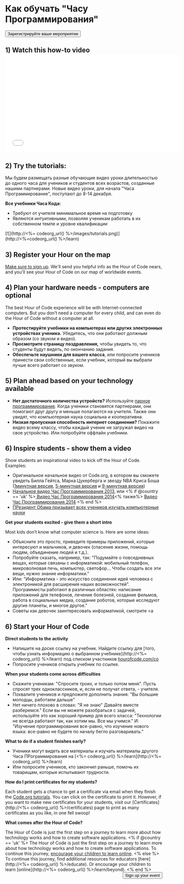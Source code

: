 

<div class="row">
  <h1 class="col-sm-6">
    Как обучать "Часу Программирования"
  </h1>
  
  <div class="col-sm-6 button-container centered">
    <a href="<%= hoc_uri('/#join') %>"><button class="signup-button">Зарегистрируйте ваше мероприятие</button></a>
  </div>
</div>

## 1) Watch this how-to video <iframe width="560" height="315" src="//www.youtube.com/embed/tQeSke4hIds" frameborder="0" allowfullscreen></iframe>
## 2) Try the tutorials:

Мы будем размещать разные обучающие видео уроки длительностью до одного часа для учеников и студентов всех возрастов, созданные нашими партнерами. Новые видео уроки, для начала "Часа Программирование", поступают до 8-14 декабря.

**Все учебники Часа Кода:**

  * Требуют от учителя минимальное время на подготовку
  * Являются интуитивными, позволяя ученикам работать в их собственном темпе и уровне квалификации

[![](http://<%= codeorg_url() %>/images/tutorials.png)](http://<%=codeorg_url() %>/learn)

## 3) Register your Hour on the map

[Make sure to sign up](<%= hoc_uri('/') %>). We'll send you helpful info as the Hour of Code nears, and you'll see your Hour of Code on our map of worldwide events.

## 4) Plan your hardware needs - computers are optional

The best Hour of Code experience will be with Internet-connected computers. But you don’t need a computer for every child, and can even do the Hour of Code without a computer at all.

  * **Протестируйте учебники на компьютерах или других электронных устройствах ученика.** Убедитесь, что они работают должным образом (со звуком и видео).
  * **Просмотрите страницу поздравления,** чтобы увидеть то, что студенты будут видеть, по окончанию задания. 
  * **Обеспечьте наушники для вашего класса**, или попросите учеников принести свои собственные, если учебник, который вы выбрали лучше всего работает со звуком.

## 5) Plan ahead based on your technology available

  * **Нет достаточного количества устройств?** Используйте [парное программирование](http://www.ncwit.org/resources/pair-programming-box-power-collaborative-learning). Когда ученики становятся партнерами, они помогают друг другу и меньше полагаются на учителя. Также они увидят, что компьютерная наука социальна и кооперативна.
  * **Низкая пропускная способность интернет соединения?** Покажите видео всему классу, чтобы каждый ученик не загружал видео на свое устройство. Или попробуйте оффлайн учебники.

## 6) Inspire students - show them a video

Show students an inspirational video to kick off the Hour of Code. Examples:

  * Оригинальное начальное видео от Code.org, в котором вы сможете увидеть Билла Гейтса, Марка Цукерберга и звезду NBA Криса Боша ([1минутная версия](https://www.youtube.com/watch?v=qYZF6oIZtfc), [5-минутная версия](https://www.youtube.com/watch?v=nKIu9yen5nc) и [9-минутная версия](https://www.youtube.com/watch?v=dU1xS07N-FA))
  * [Начальное видео Час Программирования 2013](https://www.youtube.com/watch?v=FC5FbmsH4fw), или <% if @country == 'uk' %>[ Видео Час Программирования 2014](https://www.youtube.com/watch?v=96B5-JGA9EQ)<% также%> [Видео Час Программирования 2014](https://www.youtube.com/watch?v=rH7AjDMz_dc&index=2&list=PLzdnOPI1iJNe1WmdkMG-Ca8cLQpdEAL7Q) <% end %>
  * [ПРезидент Обама призывает всех учеников изучать компьютерные науки](https://www.youtube.com/watch?v=6XvmhE1J9PY)

**Get your students excited - give them a short intro**

Most kids don’t know what computer science is. Here are some ideas:

  * Объясните это просто, приведите примеры приложений, которые интересуют и мальчиков, и девочек (спасение жизни, помощь людям, объединение людей и т.д.).
  * Попробуйте сказать, например, так: "Подумайте о повседневных вещах, которые связаны с информатикой: мобильный телефон, микроволновая печь, компьютер, светофор... Чтобы создать все эти вещи, нужно знание информатики."
  * Или: "Информатика - это искусство соединения идей человека с электроникой для расширения наших возможностей". Программисты работают в различных областях: написание приложений для телефонов, лечение болезней, создание фильмов, работа в социальных медиа, создание роботов, которые исследуют другие планеты, и многое другое."
  * Советы как девочек заинтересовать информатикой, смотрите <a

## 6) Start your Hour of Code

**Direct students to the activity**

  * Напишите на доске ссылку на учебник. Найдите ссылку для [того, чтобы узнать информацию о выбранном учебнике](http://<%= codeorg_url() %>/learn) под списком участников [hourofcode.com/co](http://hourofcode.com/co) 
  * Попросите учеников открыть учебник по ссылке.

**When your students come across difficulties**

  * Скажите ученикам: "Спросите троих, и только потом меня". Пусть спросят трех одноклассников, и, если не получат ответа, - учителя.
  * Похвалите учеников и предложите дополнить знания: "Вы большие молодцы, работаем дальше"
  * Нет ничего плохово в словах: "Я не знаю" Давайте вместе разберемся." Если вы не можете разобраться с задачей, используйте это как хороший пример для всего класса: "Технологии не всегда работают так, как хотим мы. Все мы учимся." И: "Изучение программирования все-равно, что изучение нового языка: все-равно не будете по началу бегло разговаривать."

**What to do if a student finishes early?**

  * Ученики могут видеть все материалы и изучать материалы другого Часа ПРограммирования на [<%= codeorg_url() %>/learn](http://<%= codeorg_url() %>/learn)
  * Или попросите учеников, кто закончил раньше, помочь их товарищам, которые испытывают трудности.

**How do I print certificates for my students?**

Each student gets a chance to get a certificate via email when they finish the [Code.org tutorials](http://studio.code.org). You can click on the certificate to print it. However, if you want to make new certificates for your students, visit our [Certificates](http://<%= codeorg_url() %>/certificates) page to print as many certificates as you like, in one fell swoop!

**What comes after the Hour of Code?**

The Hour of Code is just the first step on a journey to learn more about how technology works and how to create software applications. <% if @country == 'uk' %> The Hour of Code is just the first step on a journey to learn more about how technology works and how to create software applications. To continue this journey, [encourage your children to learn online](http://uk.code.org/learn/beyond). <% else %> To continue this journey, find additional resources for educators [here](http://<%= codeorg_url() %>/educate). Or encourage your children to learn [online](http://<%= codeorg_url() %>/learn/beyond). <% end %> <a style="display: block" href="<%= hoc_uri('/#join') %>"><button style="float: right;">Sign up your event</button></a>